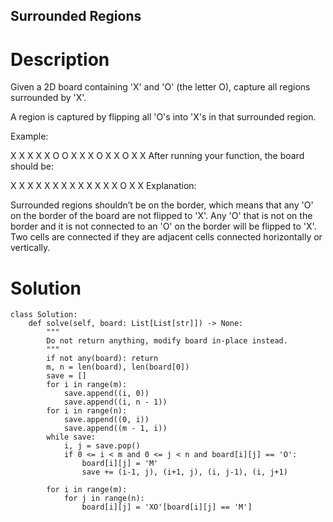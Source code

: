 Surrounded Regions
---

# Description
Given a 2D board containing 'X' and 'O' (the letter O), capture all regions surrounded by 'X'.

A region is captured by flipping all 'O's into 'X's in that surrounded region.

Example:

X X X X
X O O X
X X O X
X O X X
After running your function, the board should be:

X X X X
X X X X
X X X X
X O X X
Explanation:

Surrounded regions shouldn’t be on the border, which means that any 'O' on the border of the board are not flipped to 'X'. Any 'O' that is not on the border and it is not connected to an 'O' on the border will be flipped to 'X'. Two cells are connected if they are adjacent cells connected horizontally or vertically.

# Solution
```python3
class Solution:
    def solve(self, board: List[List[str]]) -> None:
        """
        Do not return anything, modify board in-place instead.
        """
        if not any(board): return
        m, n = len(board), len(board[0])
        save = []
        for i in range(m):
            save.append((i, 0))
            save.append((i, n - 1))
        for i in range(n):
            save.append((0, i))
            save.append((m - 1, i))
        while save:
            i, j = save.pop()
            if 0 <= i < m and 0 <= j < n and board[i][j] == 'O':
                board[i][j] = 'M'
                save += (i-1, j), (i+1, j), (i, j-1), (i, j+1)
                
        for i in range(m):
            for j in range(n):
                board[i][j] = 'XO'[board[i][j] == 'M']
```
